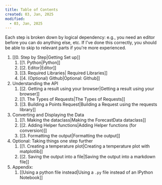 ```yaml
---
title: Table of Contents
created: 03, Jan, 2025
modified:
  - 03, Jan, 2025
---
```


Each step is broken down by logical dependency: e.g., you need an editor before you can do anything else, etc. If I've done this correctly, you should be able to skip to relevant parts if you're more experienced.

1. [[0. Step by Step|Getting Set up]]
	1. [[1. Python|Python]]
	2. [[2. Editor|Editor]]
	3. [[3. Required Libraries| Required Libraries]]
	4. [[4. (Optional) Github|Optional: Github]]
2. Understanding the API
	1. [[2. Getting a result using your browser|Getting a result using your browser]]
	2. [[1. The Types of Requests|The Types of Requests]]
	3. [[3. Building a Points Request|Building a Request using the requests library]]
3. Converting and Displaying the Data
	1. [[1. Making the dataclass|Making the ForecastData dataclass]]
	2. [[2. Adding Helper functions|Adding Helper functions (for conversion)]]
	3. [[3. Formatting the output|Formatting the output]]
4. Optional: Taking things one step further
	1. [[1. Creating a temperature plot|Creating a temperature plot with matplotlib]]
	2. [[2. Saving the output into a file|Saving the output into a markdown file]]
5. Appendix:
	1. [[Using a python file instead|Using a `.py` file instead of an IPython Notebook]]